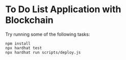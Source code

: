 # To Do List Application with Blockchain

Try running some of the following tasks:

```shell
npm install
npx hardhat test
npx hardhat run scripts/deploy.js
```
